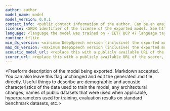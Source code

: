 ```yaml
---
author: author
model_name: model
model_version: 0.0.1
contact_info: <public contact information of the author. Can be an email address, or a link to a contact form, issue tracker, or discussion forum. Must provide a way to reach the model authors>
license: <SPDX identifier of the license of the exported model. See https://spdx.org/licenses/. If the license does not have an SPDX identifier, use the license name.>
language: <language the model was trained on - IETF BCP 47 language tag including at least language, script and region subtags. E.g. "en-Latn-UK" or "de-Latn-DE" or "cmn-Hans-CN". Include as much info as you can without loss of precision. For example, if a model is trained on Scottish English, include the variant subtag: "en-Latn-GB-Scotland".>
runtime: tflite
min_ds_version: <minimum DeepSpeech version (inclusive) the exported model is compatible with>
max_ds_version: <maximum DeepSpeech version (inclusive) the exported model is compatible with>
acoustic_model_url: <replace this with a publicly available URL of the acoustic model>
scorer_url: <replace this with a publicly available URL of the scorer, if present>
---
```

<Freeform description of the model being exported. Markdown accepted. You can also leave this flag unchanged and edit the generated .md file directly. Useful things to describe are demographic and acoustic characteristics of the data used to train the model, any architectural changes, names of public datasets that were used when applicable, hyperparameters used for training, evaluation results on standard benchmark datasets, etc.>
